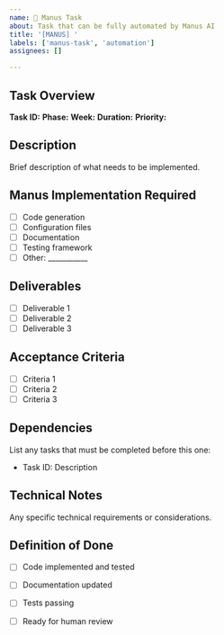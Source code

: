 ```yaml
---
name: 🤖 Manus Task
about: Task that can be fully automated by Manus AI
title: '[MANUS] '
labels: ['manus-task', 'automation']
assignees: []

---
```


## Task Overview
**Task ID:** 
**Phase:** 
**Week:** 
**Duration:** 
**Priority:** 

## Description
Brief description of what needs to be implemented.

## Manus Implementation Required
- [ ] Code generation
- [ ] Configuration files
- [ ] Documentation
- [ ] Testing framework
- [ ] Other: ___________

## Deliverables
- [ ] Deliverable 1
- [ ] Deliverable 2
- [ ] Deliverable 3

## Acceptance Criteria
- [ ] Criteria 1
- [ ] Criteria 2
- [ ] Criteria 3

## Dependencies
List any tasks that must be completed before this one:
- Task ID: Description

## Technical Notes
Any specific technical requirements or considerations.

## Definition of Done
- [ ] Code implemented and tested
- [ ] Documentation updated
- [ ] Tests passing
- [ ] Ready for human review

